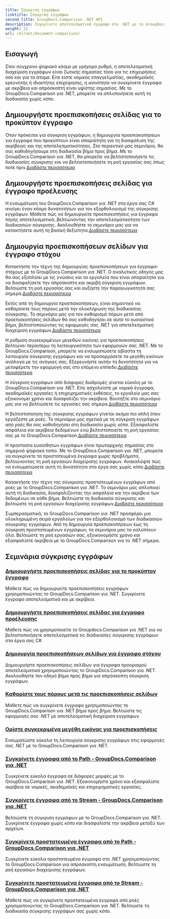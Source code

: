 ```yaml
---
title: Σύγκριση εγγράφων
linktitle: Σύγκριση εγγράφων
second_title: GroupDocs.Comparison .NET API
description: Συγκρίνετε αποτελεσματικά έγγραφα στο .NET με το GroupDocs.Comparison. Βελτιώστε τη διαχείριση εγγράφων, βελτιώστε τη ροή εργασιών και διασφαλίστε την ακρίβεια. Μάθε περισσότερα!
weight: 21
url: /el/net/document-comparison/
---
```

## Εισαγωγή

Στον σύγχρονο ψηφιακό κόσμο με γρήγορο ρυθμό, η αποτελεσματική διαχείριση εγγράφων είναι ζωτικής σημασίας τόσο για τις επιχειρήσεις όσο και για τα άτομα. Είτε είστε νομικός επαγγελματίας, ακαδημαϊκός ερευνητής ή ιδιοκτήτης επιχείρησης, η ικανότητα να συγκρίνετε έγγραφα με ακρίβεια και απρόσκοπτη είναι υψίστης σημασίας. Με το GroupDocs.Comparison για .NET, μπορείτε να απλοποιήσετε αυτή τη διαδικασία χωρίς κόπο.

## Δημιουργήστε προεπισκοπήσεις σελίδας για το προκύπτον έγγραφο

 Όταν πρόκειται για σύγκριση εγγράφων, η δημιουργία προεπισκοπήσεων για έγγραφα που προκύπτουν είναι απαραίτητη για τη διασφάλιση της ακρίβειας και της αποτελεσματικότητας. Στο περιεκτικό μας σεμινάριο, θα σας καθοδηγήσουμε στη διαδικασία βήμα προς βήμα. Με το GroupDocs.Comparison για .NET, θα μπορείτε να βελτιστοποιήσετε τις διαδικασίες σύγκρισης και να βελτιστοποιήσετε τη ροή εργασίας σας όπως ποτέ πριν.[Διαβάστε περισσότερα](./generate-page-previews-resultant-document/)

## Δημιουργήστε προεπισκοπήσεις σελίδας για έγγραφο προέλευσης

Η ενσωμάτωση του GroupDocs.Comparison για .NET στα έργα σας C# ανοίγει έναν κόσμο δυνατοτήτων για τον εξορθολογισμό της σύγκρισης εγγράφων. Μάθετε πώς να δημιουργείτε προεπισκοπήσεις για έγγραφα πηγής αποτελεσματικά, βελτιώνοντας την αποτελεσματικότητα των διαδικασιών σύγκρισης. Ακολουθήστε το σεμινάριο μας για να κατακτήσετε αυτή τη βασική δεξιότητα.[Διαβάστε περισσότερα](./generate-page-previews-source-document/)

## Δημιουργία προεπισκοπήσεων σελίδων για έγγραφο στόχου

 Κατακτήστε την τέχνη της δημιουργίας προεπισκοπήσεων για έγγραφα-στόχους με το GroupDocs.Comparison για .NET. Ο αναλυτικός οδηγός μας θα σας εξοπλίσει με τις γνώσεις και τα εργαλεία που είναι απαραίτητα για να διασφαλίσετε την απρόσκοπτη και ακριβή σύγκριση εγγράφων. Βελτιώστε τη ροή εργασίας σας και αυξήστε την παραγωγικότητά σας σήμερα.[Διαβάστε περισσότερα](./generate-page-previews-target-document/)

 Εκτός από τη δημιουργία προεπισκοπήσεων, είναι σημαντικό να καθαρίσετε τους πόρους μετά την ολοκλήρωση της διαδικασίας σύγκρισης. Το σεμινάριο μας για τον καθαρισμό πόρων μετά από προεπισκοπήσεις σελίδων θα σας καθοδηγήσει σε αυτό το ουσιαστικό βήμα, βελτιστοποιώντας τις εφαρμογές σας .NET για αποτελεσματική διαχείριση εγγράφων.[Διαβάστε περισσότερα](./clean-resources-after-page-previews/)

Η ρύθμιση συγκεκριμένων μεγεθών εικόνας για προεπισκοπήσεις βελτιώνει περαιτέρω τη λειτουργικότητα των εφαρμογών σας .NET. Με το GroupDocs.Comparison, μπορείτε να ενσωματώσετε αβίαστα τη λειτουργία σύγκρισης εγγράφων και να προσαρμόσετε τα μεγέθη εικόνων ανάλογα με τις ανάγκες σας. Εξερευνήστε αυτήν τη δυνατότητα για να μεταφέρετε την εφαρμογή σας στο επόμενο επίπεδο.[Διαβάστε περισσότερα](./set-specific-image-sizes-for-previews/)

 Η σύγκριση εγγράφων από διάφορες διαδρομές γίνεται εύκολη με το GroupDocs.Comparison για .NET. Είτε ασχολείστε με νομικά έγγραφα, ακαδημαϊκές εργασίες ή επιχειρηματικές εκθέσεις, το εργαλείο μας σας εξοικονομεί χρόνο και διασφαλίζει την ακρίβεια. Βουτήξτε στο σεμινάριο μας για να βελτιώσετε τις εργασίες σας σήμερα.[Διαβάστε περισσότερα](./compare-documents-from-path/)

 Η βελτιστοποίηση της σύγκρισης εγγράφων γίνεται ακόμα πιο απλή όταν εργάζεστε με ροές. Το σεμινάριο μας σχετικά με τη σύγκριση εγγράφων από ροές θα σας καθοδηγήσει στη διαδικασία χωρίς κόπο. Εξασφαλίστε ασφάλεια και ακρίβεια δεδομένων ενώ βελτιστοποιείτε τη ροή εργασίας σας με το GroupDocs.Comparison.[Διαβάστε περισσότερα](./compare-documents-from-stream/)

Η προστασία ευαίσθητων εγγράφων είναι πρωταρχικής σημασίας στο σημερινό ψηφιακό τοπίο. Με το GroupDocs.Comparison για .NET, μπορείτε να συγκρίνετε τα προστατευμένα έγγραφα χωρίς προβλήματα, βελτιώνοντας τη ροή εργασιών διαχείρισης εγγράφων. Ανακαλύψτε πώς να ενσωματώσετε αυτή τη δυνατότητα στα έργα σας χωρίς κόπο.[Διαβάστε περισσότερα](./compare-protected-documents-from-path/)

 Κατακτήστε την τέχνη της σύγκρισης προστατευμένων εγγράφων από ροές με το GroupDocs.Comparison για .NET. Το σεμινάριο μας απλοποιεί αυτή τη διαδικασία, διασφαλίζοντας την ασφάλεια και την ακρίβεια των δεδομένων σε κάθε βήμα. Βελτιώστε τη διαδικασία σύγκρισης και βελτιώστε τη ροή εργασιών διαχείρισης εγγράφων.[Διαβάστε περισσότερα](./compare-protected-documents-from-stream/)

Συμπερασματικά, το GroupDocs.Comparison για .NET προσφέρει μια ολοκληρωμένη σειρά εργαλείων για τον εξορθολογισμό των διαδικασιών σύγκρισης εγγράφων. Από τη δημιουργία προεπισκοπήσεων έως τη σύγκριση προστατευμένων εγγράφων, τα σεμινάρια μας τα καλύπτουν όλα. Βελτιώστε τη ροή εργασιών σας, εξοικονομήστε χρόνο και εξασφαλίστε ακρίβεια με το GroupDocs.Comparison για το .NET σήμερα.
## Σεμινάρια σύγκρισης εγγράφων
### [Δημιουργήστε προεπισκοπήσεις σελίδας για το προκύπτον έγγραφο](./generate-page-previews-resultant-document/)
Μάθετε πώς να δημιουργείτε προεπισκοπήσεις εγγράφων χρησιμοποιώντας το GroupDocs.Comparison για .NET. Συγκρίνετε έγγραφα αποτελεσματικά και με ακρίβεια.
### [Δημιουργήστε προεπισκοπήσεις σελίδας για έγγραφο προέλευσης](./generate-page-previews-source-document/)
Μάθετε πώς να χρησιμοποιείτε το Groupdocs.Comparison για .NET για να βελτιστοποιήσετε αποτελεσματικά τις διαδικασίες σύγκρισης εγγράφων στα έργα σας C#.
### [Δημιουργία προεπισκοπήσεων σελίδων για έγγραφο στόχου](./generate-page-previews-target-document/)
Δημιουργήστε προεπισκοπήσεις σελίδων για έγγραφα προορισμού αποτελεσματικά χρησιμοποιώντας το GroupDocs.Comparison για .NET. Ακολουθήστε τον οδηγό βήμα προς βήμα για απρόσκοπτη σύγκριση εγγράφων.
### [Καθαρίστε τους πόρους μετά τις προεπισκοπήσεις σελίδων](./clean-resources-after-page-previews/)
Μάθετε πώς να συγκρίνετε έγγραφα χρησιμοποιώντας το GroupDocs.Comparison για .NET βήμα προς βήμα. Βελτιώστε τις εφαρμογές σας .NET με αποτελεσματική διαχείριση εγγράφων.
### [Ορίστε συγκεκριμένα μεγέθη εικόνας για προεπισκοπήσεις](./set-specific-image-sizes-for-previews/)
Ενσωματώστε εύκολα τη λειτουργία σύγκρισης εγγράφων στις εφαρμογές σας .NET με το GroupDocs.Comparison για .NET.
### [Συγκρίνετε έγγραφα από το Path - GroupDocs.Comparison για .NET](./compare-documents-from-path/)
Συγκρίνετε εύκολα έγγραφα σε διάφορες μορφές με το GroupDocs.Comparison για .NET. Εξοικονομήστε χρόνο και εξασφαλίστε ακρίβεια σε νομικές, ακαδημαϊκές και επιχειρηματικές εργασίες.
### [Συγκρίνετε έγγραφα από το Stream - GroupDocs.Comparison για .NET](./compare-documents-from-stream/)
Βελτιώστε τη σύγκριση εγγράφων με το GroupDocs.Comparison για .NET. Συγκρίνετε έγγραφα χωρίς κόπο και διασφαλίστε την ακρίβεια μεταξύ των αρχείων.
### [Συγκρίνετε προστατευμένα έγγραφα από το Path - GroupDocs.Comparison για .NET](./compare-protected-documents-from-path/)
Συγκρίνετε εύκολα προστατευμένα έγγραφα στο .NET χρησιμοποιώντας το GroupDocs.Comparison για απρόσκοπτη ενσωμάτωση. Βελτιώστε τη ροή εργασιών διαχείρισης εγγράφων.
### [Συγκρίνετε προστατευμένα έγγραφα από το Stream - GroupDocs.Comparison για .NET](./compare-protected-documents-from-stream/)
Μάθετε πώς να συγκρίνετε προστατευμένα έγγραφα από ροές χρησιμοποιώντας το GroupDocs.Comparison για .NET. Βελτιώστε τη διαδικασία σύγκρισης εγγράφων σας χωρίς κόπο.